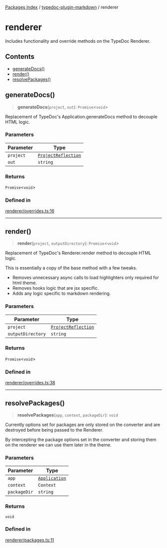 [Packages Index](../../README.md) / [typedoc-plugin-markdown](../README.md) / renderer

# renderer

Includes functionality and override methods on the TypeDoc Renderer.

## Contents

* [generateDocs()](#generatedocs)
* [render()](#render)
* [resolvePackages()](#resolvepackages)

## generateDocs()

> **generateDocs**(`project`, `out`): `Promise`\<`void`>

Replacement of TypeDoc's Application.generateDocs method to decouple HTML logic.

### Parameters

| Parameter | Type                                                                                 |
| --------- | ------------------------------------------------------------------------------------ |
| `project` | [`ProjectReflection`](https://typedoc.org/api/classes/Models.ProjectReflection.html) |
| `out`     | `string`                                                                             |

### Returns

`Promise`\<`void`>

### Defined in

[renderer/overrides.ts:16](https://github.com/typedoc2md/typedoc-plugin-markdown/blob/352ce41370cee18034e72b7c2f3874bbfe56f96f/packages/typedoc-plugin-markdown/src/renderer/overrides.ts#L16)

***

## render()

> **render**(`project`, `outputDirectory`): `Promise`\<`void`>

Replacement of TypeDoc's Renderer.render method to decouple HTML logic.

This is essentially a copy of the base method with a few tweaks.

* Removes unnecessary async calls to load highlighters only required for html theme.
* Removes hooks logic that are jsx specific.
* Adds any logic specific to markdown rendering.

### Parameters

| Parameter         | Type                                                                                 |
| ----------------- | ------------------------------------------------------------------------------------ |
| `project`         | [`ProjectReflection`](https://typedoc.org/api/classes/Models.ProjectReflection.html) |
| `outputDirectory` | `string`                                                                             |

### Returns

`Promise`\<`void`>

### Defined in

[renderer/overrides.ts:38](https://github.com/typedoc2md/typedoc-plugin-markdown/blob/352ce41370cee18034e72b7c2f3874bbfe56f96f/packages/typedoc-plugin-markdown/src/renderer/overrides.ts#L38)

***

## resolvePackages()

> **resolvePackages**(`app`, `context`, `packageDir`): `void`

Currently options set for packages are only stored on the converter and are destroyed before being passed to the Renderer.

By intercepting the package options set in the converter and storing them on the renderer we can use them later in the theme.

### Parameters

| Parameter    | Type                                                              |
| ------------ | ----------------------------------------------------------------- |
| `app`        | [`Application`](https://typedoc.org/api/classes/Application.html) |
| `context`    | `Context`                                                         |
| `packageDir` | `string`                                                          |

### Returns

`void`

### Defined in

[renderer/packages.ts:11](https://github.com/typedoc2md/typedoc-plugin-markdown/blob/352ce41370cee18034e72b7c2f3874bbfe56f96f/packages/typedoc-plugin-markdown/src/renderer/packages.ts#L11)
